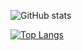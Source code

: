 ![GitHub stats](https://github-readme-stats.vercel.app/api?username=piggyai&show_icons=true&theme=tokyonight) 

[![Top Langs](https://github-readme-stats.vercel.app/api/top-langs/?username=devdesignjustin&theme=tokyonight)]()
